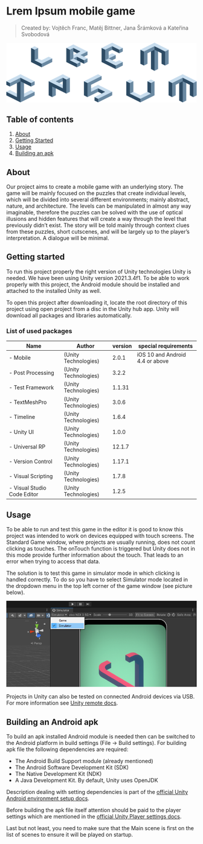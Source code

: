 # Lrem Ipsum mobile game

> Created by: Vojtěch Franc, Matěj Bittner, Jana Šrámková a Kateřina Svobodová

![alt game screenshoot](imgs/logo.png)

## Table of contents

1) [About](#about)
2) [Getting Started](#starting)
3) [Usage](#usage)
4) [Building an apk](#building)

## About <a id = "about"></a>

Our project aims to create a mobile game with an underlying story. The game will be mainly focused on the puzzles that create individual levels, which will be divided into several different environments; mainly abstract, nature, and architecture. The levels can be manipulated in almost any way imaginable, therefore the puzzles can be solved with the use of optical illusions and hidden features that will create a way through the level that previously didn’t exist. The story will be told mainly through context clues from these puzzles, short cutscenes, and will be largely up to the player’s interpretation.  A dialogue will be minimal.

## Getting started <a id = "starting"></a>

To run this project properly the right version of Unity technologies Unity is needed. We have been using Unity version 2021.3.4f1. To be able to work properly with this project, the Android module should be installed and attached to the installed Unity as well.

To open this project after downloading it, locate the root directory of this project using open project from a disc in the Unity hub app. Unity will download all packages and libraries automatically.

### **List of used packages**

|Name   |Author  |version|special requirements|
|-------|--------|-------|--------------------|
|- Mobile|(Unity Technologies)|2.0.1| iOS 10 and Android 4.4 or above|
|- Post Processing   |(Unity Technologies)|3.2.2| |
|- Test Framework    |(Unity Technologies)|1.1.31| |
|- TextMeshPro   |(Unity Technologies)|3.0.6|
|- Timeline  |(Unity Technologies)|1.6.4| |
|- Unity UI  |(Unity Technologies)|1.0.0| |
|- Universal RP  |(Unity Technologies)|12.1.7| |
|- Version Control   |(Unity Technologies)|1.17.1| |
|- Visual Scripting  |(Unity Technologies)|1.7.8| |
|- Visual Studio Code Editor |(Unity Technologies)|1.2.5| |

## Usage <a id = "usage"></a>

To be able to run and test this game in the editor it is good to know this project was intended to work on devices equipped with touch screens. The Standard Game window, where projects are usually running, does not count clicking as touches. The onTouch function is triggered but Unity does not in this mode provide further information about the touch. That leads to an error when trying to access that data.

The solution is to test this game in simulator mode in which clicking is handled correctly. To do so you have to select Simulator mode located in the dropdown menu in the top left corner of the game window (see picture below).

![alt Describing position of Simulator mode button in Unity Game window.](imgs/simModeTut.png)

Projects in Unity can also be tested on connected Android devices via USB. For more information see [Unity remote docs](https://docs.unity3d.com/Manual/UnityRemote5.html).

## Building an Android apk <a id = "building"></a>

To build an apk installed Android module is needed then can be switched to the Android platform in build settings
(File -> Build settings). For building apk file the following dependencies are required:

- The Android Build Support module (already mentioned)
- The Android Software Development Kit (SDK)
- The Native Development Kit (NDK)
- A Java Development Kit. By default, Unity uses OpenJDK

Description dealing with setting dependencies is part of the [official Unity Android environment setup docs](https://docs.unity3d.com/Manual/android-sdksetup.html).

Before building the apk file itself attention should be paid to the player settings which are mentioned in the [official Unity Player settings docs](https://docs.unity3d.com/Manual/class-PlayerSettingsAndroid.html).

Last but not least, you need to make sure that the Main scene is first on the list of scenes to ensure it will be played on startup.
